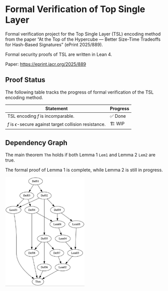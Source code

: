 # Formal Verification of Top Single Layer

Formal verification project for the Top Single Layer (TSL) encoding method from the paper “At the Top of the Hypercube — Better Size-Time Tradeoffs for Hash-Based Signatures” (ePrint 2025/889).

Formal security proofs of TSL are written in Lean 4.

Paper: https://eprint.iacr.org/2025/889

## Proof Status

The following table tracks the progress of formal verification of the TSL encoding method.  

| Statement | Progress |
|----|----|
| TSL encoding $f$ is incomparable. | ✅ Done |
| $f$ is $\epsilon$-secure against target collision resistance. | 🏗️ WIP |

## Dependency Graph

The main theorem `Thm` holds if both Lemma 1 `Lem1` and Lemma 2 `Lem2` are true.

The formal proof of Lemma 1 is complete, while Lemma 2 is still in progress.

<img src="./graph.png" alt="Dependency graph" width="50%" />
